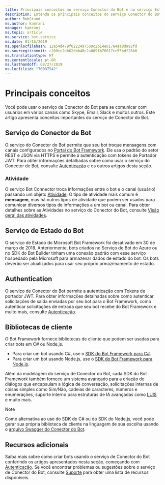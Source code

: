 ```yaml
---
title: Principais conceitos no serviço Conector do Bot e no serviço Estado do Bot | Microsoft Docs
description: Entenda os principais conceitos do serviço Conector do Bot e do serviço Estado do Bot do Bot Framework.
author: RobStand
ms.author: kamrani
manager: kamrani
ms.topic: article
ms.service: bot-service
ms.date: 01/16/2019
ms.openlocfilehash: 12a54d479f0222497589c2b14e017a4aa8d992fd
ms.sourcegitcommit: c200cc2db62dbb46c2a089fb76017cc55bdf26b0
ms.translationtype: HT
ms.contentlocale: pt-BR
ms.lasthandoff: 08/27/2019
ms.locfileid: "70037542"
---
```

# <a name="key-concepts"></a>Principais conceitos

Você pode usar o serviço de Conector do Bot para se comunicar com usuários em vários canais como Skype, Email, Slack e muitos outros. Este artigo apresenta conceitos importantes do serviço de Conector do Bot.

## <a name="bot-connector-service"></a>Serviço do Conector de Bot

O serviço do Conector do Bot permite que seu bot troque mensagens com canais configurados no <a href="https://dev.botframework.com/" target="_blank">Portal do Bot Framework</a>. Ele usa o padrão do setor REST e JSON via HTTPS e permite a autenticação com tokens de Portador JWT. Para obter informações detalhadas sobre como usar o serviço do Conector de Bot, consulte [Autenticação](bot-framework-rest-connector-authentication.md) e os outros artigos desta seção.

### <a name="activity"></a>Atividade

O serviço Bot Connector troca informações entre o bot e o canal (usuário) passando um objeto [Atividade][]. O tipo de atividade mais comum é **mensagem**, mas há outros tipos de atividade que podem ser usados para comunicar diversos tipos de informações a um bot ou canal. Para obter detalhes sobre as Atividades no serviço do Conector do Bot, consulte [Visão geral das atividades](bot-framework-rest-connector-activities.md).

## <a name="bot-state-service"></a>Serviço de Estado do Bot

O serviço de Estado do Microsoft Bot Framework foi desativado em 30 de março de 2018. Anteriormente, bots criados no Serviço de Bot do Azure ou no SDK do Bot Builder tinham uma conexão padrão com esse serviço hospedado pela Microsoft para armazenar dados de estado do bot. Os bots deverão ser atualizados para usar seu próprio armazenamento de estado.

## <a name="authentication"></a>Authentication

O serviço de Conector do Bot permite a autenticação com Tokens de portador JWT. Para obter informações detalhadas sobre como autenticar solicitações de saída enviadas por seu bot para o Bot Framework, como autenticar solicitações de entrada que seu bot recebe do Bot Framework e muito mais, consulte [Autenticação](bot-framework-rest-connector-authentication.md). 

## <a name="client-libraries"></a>Bibliotecas de cliente

O Bot Framework fornece bibliotecas de cliente que podem ser usadas para criar bots em C# ou Node.js. 

- Para criar um bot usando C#, use o [SDK do Bot Framework para C#](../dotnet/bot-builder-dotnet-overview.md). 
- Para criar um bot usando Node.js, use o [SDK do Bot Framework para Node.js](../nodejs/index.md). 

Além da modelagem do serviço de Conector do Bot, cada SDK do Bot Framework também fornece um sistema avançado para a criação de diálogos que encapsulam a lógica de conversação, solicitações internas de coisas simples como Sim/Não, cadeias de caracteres, números e enumerações, suporte interno para estruturas de IA avançadas como <a href="https://www.luis.ai/" target="_blank">LUIS</a> e muito mais. 

> [!NOTE]
> Como alternativa ao uso do SDK do C# ou do SDK do Node.js, você pode gerar sua própria biblioteca de cliente na linguagem de sua escolha usando o <a href="https://aka.ms/connector-swagger-file" target="_blank">arquivo Swagger do Conector do Bot</a>.

## <a name="additional-resources"></a>Recursos adicionais

Saiba mais sobre como criar bots usando o serviço de Conector do Bot conferindo os artigos apresentados nesta seção, começando com [Autenticação](bot-framework-rest-connector-authentication.md). Se você encontrar problemas ou sugestões sobre o serviço de Conector do Bot, consulte [Suporte](../bot-service-resources-links-help.md) para obter uma lista de recursos disponíveis. 

[Atividade]: bot-framework-rest-connector-api-reference.md#activity-object
